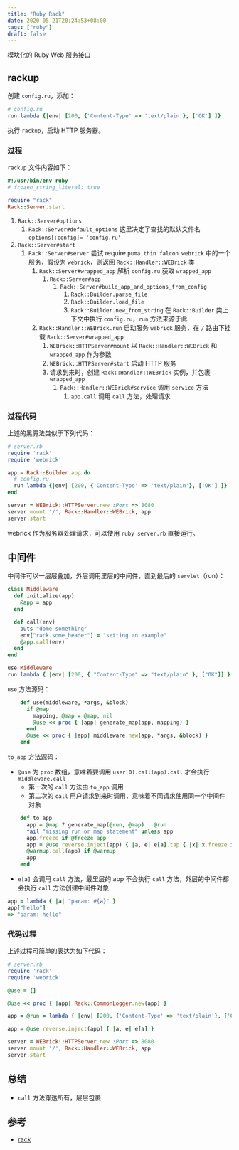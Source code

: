 ```yaml
---
title: "Ruby Rack"
date: 2020-05-21T20:24:53+08:00
tags: ["ruby"]
draft: false
---
```


模块化的 Ruby Web 服务接口

## rackup

创建 `config.ru`，添加：

```ruby
# config.ru
run lambda {|env| [200, {'Content-Type' => 'text/plain'}, ['OK'] ]}
```

执行 `rackup`，启动 HTTP 服务器。

### 过程

`rackup` 文件内容如下：

```ruby
#!/usr/bin/env ruby
# frozen_string_literal: true

require "rack"
Rack::Server.start
```

1. `Rack::Server#options`
    1. `Rack::Server#default_options` 这里决定了查找的默认文件名 `options[:config]= 'config.ru'`
1. `Rack::Server#start`
    1. `Rack::Server#server` 尝试 require `puma thin falcon webrick` 中的一个服务，假设为 `webrick`，则返回 `Rack::Handler::WEBrick` 类
        1. `Rack::Server#wrapped_app` 解析 `config.ru` 获取 `wrapped_app`
            1. `Rack::Server#app`
                1. `Rack::Server#build_app_and_options_from_config`
                    1. `Rack::Builder.parse_file`
                    1. `Rack::Builder.load_file`
                    1. `Rack::Builder.new_from_string` 在 `Rack::Builder` 类上下文中执行 `config.ru`，`run` 方法来源于此
        1. `Rack::Handler::WEBrick.run` 启动服务 `webrick` 服务，在 `/` 路由下挂载 `Rack::Server#wrapped_app`
            1. `WEBrick::HTTPServer#mount` 以 `Rack::Handler::WEBrick` 和 `wrapped_app` 作为参数
            1. `WEBrick::HTTPServer#start` 启动 HTTP 服务
            1. 请求到来时，创建 `Rack::Handler::WEBrick` 实例，并包裹 `wrapped_app`
                1. `Rack::Handler::WEBrick#service` 调用 `service` 方法
                    1. `app.call` 调用 `call` 方法，处理请求

### 过程代码

上述的黑魔法类似于下列代码：

```ruby
# server.rb
require 'rack'
require 'webrick'

app = Rack::Builder.app do
  # config.ru
  run lambda {|env| [200, {'Content-Type' => 'text/plain'}, ['OK'] ]}
end

server = WEBrick::HTTPServer.new :Port => 8080
server.mount '/', Rack::Handler::WEBrick, app
server.start
```

webrick 作为服务器处理请求，可以使用 `ruby server.rb` 直接运行。

## 中间件

中间件可以一层层叠加，外层调用里层的中间件，直到最后的 `servlet`（run）：

```ruby
class Middleware
  def initialize(app)
    @app = app
  end

  def call(env)
    puts "dome something"
    env["rack.some_header"] = "setting an example"
    @app.call(env)
  end
end

use Middleware
run lambda { |env| [200, { "Content-Type" => "text/plain" }, ["OK"]] }
```

`use` 方法源码：

```ruby
    def use(middleware, *args, &block)
      if @map
        mapping, @map = @map, nil
        @use << proc { |app| generate_map(app, mapping) }
      end
      @use << proc { |app| middleware.new(app, *args, &block) }
    end
```

`to_app` 方法源码：

- `@use` 为 `proc` 数组，意味着要调用 `user[0].call(app).call` 才会执行 `middleware.call`
  - 第一次的 `call` 方法由 `to_app` 调用
  - 第二次的 `call` 用户请求到来时调用，意味着不同请求使用同一个中间件对象

```ruby
    def to_app
      app = @map ? generate_map(@run, @map) : @run
      fail "missing run or map statement" unless app
      app.freeze if @freeze_app
      app = @use.reverse.inject(app) { |a, e| e[a].tap { |x| x.freeze if @freeze_app } }
      @warmup.call(app) if @warmup
      app
    end
```

- `e[a]` 会调用 `call` 方法，最里层的 app 不会执行 `call` 方法，外层的中间件都会执行 `call` 方法创建中间件对象

```ruby
app = lambda { |a| "param: #{a}" }
app["hello"]
=> "param: hello"
```

### 代码过程

上述过程可简单的表达为如下代码：

```ruby
# server.rb
require 'rack'
require 'webrick'

@use = []

@use << proc { |app| Rack::CommonLogger.new(app) }

app = @run = lambda { |env| [200, {'Content-Type' => 'text/plain'}, ['OK']] }

app = @use.reverse.inject(app) { |a, e| e[a] }

server = WEBrick::HTTPServer.new :Port => 8080
server.mount '/', Rack::Handler::WEBrick, app
server.start
```

## 总结

- `call` 方法穿透所有，层层包裹

## 参考

- [rack](https://github.com/rack/rack)
